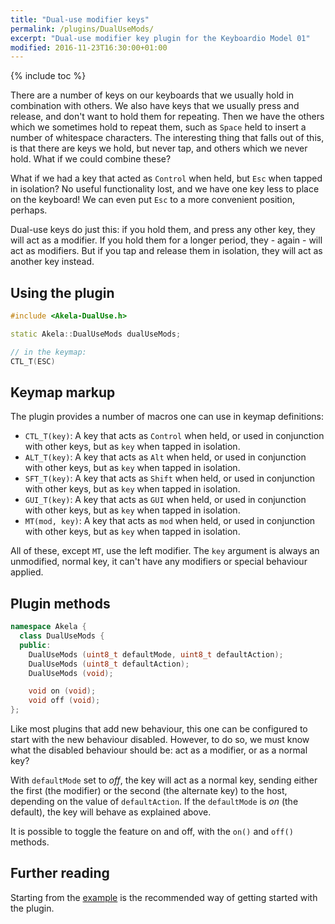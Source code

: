 ```yaml
---
title: "Dual-use modifier keys"
permalink: /plugins/DualUseMods/
excerpt: "Dual-use modifier key plugin for the Keyboardio Model 01"
modified: 2016-11-23T16:30:00+01:00
---
```


{% include toc %}

There are a number of keys on our keyboards that we usually hold in combination
with others. We also have keys that we usually press and release, and don't want
to hold them for repeating. Then we have the others which we sometimes hold to
repeat them, such as `Space` held to insert a number of whitespace characters.
The interesting thing that falls out of this, is that there are keys we hold,
but never tap, and others which we never hold. What if we could combine these?

What if we had a key that acted as `Control` when held, but `Esc` when tapped in
isolation? No useful functionality lost, and we have one key less to place on
the keyboard! We can even put `Esc` to a more convenient position, perhaps.

Dual-use keys do just this: if you hold them, and press any other key, they will
act as a modifier. If you hold them for a longer period, they - again - will act
as modifiers. But if you tap and release them in isolation, they will act as
another key instead.

## Using the plugin

```c++
#include <Akela-DualUse.h>

static Akela::DualUseMods dualUseMods;

// in the keymap:
CTL_T(ESC)
```

## Keymap markup

The plugin provides a number of macros one can use in keymap definitions:

* `CTL_T(key)`: A key that acts as `Control` when held, or used in conjunction
  with other keys, but as `key` when tapped in isolation.
* `ALT_T(key)`: A key that acts as `Alt` when held, or used in conjunction with
  other keys, but as `key` when tapped in isolation.
* `SFT_T(key)`: A key that acts as `Shift` when held, or used in conjunction
  with other keys, but as `key` when tapped in isolation.
* `GUI_T(key)`: A key that acts as `GUI` when held, or used in conjunction with
  other keys, but as `key` when tapped in isolation.
* `MT(mod, key)`: A key that acts as `mod` when held, or used in conjunction
  with other keys, but as `key` when tapped in isolation.
  
All of these, except `MT`, use the left modifier. The `key` argument is always
an unmodified, normal key, it can't have any modifiers or special behaviour
applied.

## Plugin methods

```c++
namespace Akela {
  class DualUseMods {
  public:
    DualUseMods (uint8_t defaultMode, uint8_t defaultAction);
    DualUseMods (uint8_t defaultAction);
    DualUseMods (void);

    void on (void);
    void off (void);
};
```

Like most plugins that add new behaviour, this one can be configured to start
with the new behaviour disabled. However, to do so, we must know what the
disabled behaviour should be: act as a modifier, or as a normal key?

With `defaultMode` set to *off*, the key will act as a normal key, sending
either the first (the modifier) or the second (the alternate key) to the host,
depending on the value of `defaultAction`. If the `defaultMode` is *on* (the
default), the key will behave as explained above.

It is possible to toggle the feature on and off, with the `on()` and `off()`
methods.

## Further reading

Starting from the [example][plugin:example] is the recommended way of getting
started with the plugin.

 [plugin:example]: https://github.com/algernon/Akela/blob/master/lib/Akela-DualUse/examples/DualUse/DualUse.ino
